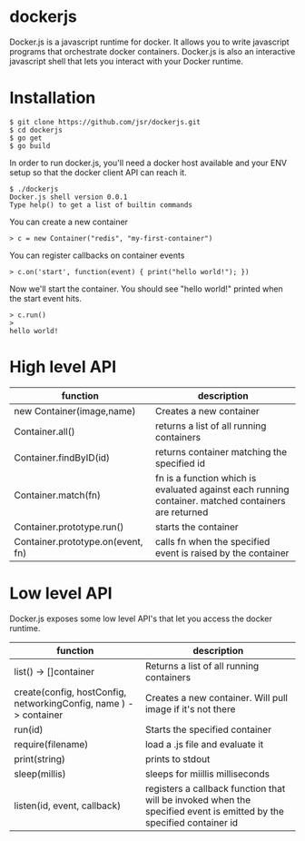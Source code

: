 # dockerjs

Docker.js is a javascript runtime for docker. It allows you to write javascript programs that orchestrate docker containers. Docker.js is also an interactive javascript shell that lets you interact with your Docker runtime. 

# Installation 

```
$ git clone https://github.com/jsr/dockerjs.git
$ cd dockerjs 
$ go get 
$ go build 
```

In order to run docker.js, you'll need a docker host available and your ENV setup so that the docker client API can reach it. 

```
$ ./dockerjs
Docker.js shell version 0.0.1
Type help() to get a list of builtin commands

``` 

You can create a new container 
```
> c = new Container("redis", "my-first-container") 
``` 
You can register callbacks on container events 
``` 
> c.on('start', function(event) { print("hello world!"); })
```
Now we'll start the container. You should see "hello world!" printed when the start event hits. 
```
> c.run() 
> 
hello world!

```

# High level API 


function|description
---|---
new Container(image,name) | Creates a new container 
Container.all() | returns a list of all running containers 
Container.findByID(id) | returns container matching the specified id 
Container.match(fn) | fn is a function which is evaluated against each running container. matched containers are returned 
Container.prototype.run() | starts the container 
Container.prototype.on(event, fn) | calls fn when the specified event is raised by the container 


# Low level API 
Docker.js exposes some low level API's that let you access the docker runtime. 

function|description
---|---
list() -> []container |Returns a list of all running containers 
create(config, hostConfig, networkingConfig, name ) -> container | Creates a new container. Will pull image if it's not there 
run(id) | Starts the specified container 
require(filename) | load a .js file and evaluate it 
print(string) | prints to stdout 
sleep(millis) | sleeps for miillis milliseconds 
listen(id, event, callback) | registers a callback function that will be invoked when the specified event is emitted by the specified container id 
